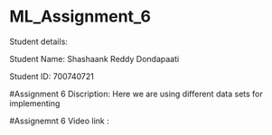 # ML_Assignment_6

Student details:

Student Name: Shashaank Reddy Dondapaati

Student ID: 700740721

#Assignment 6 Discription: Here we are using different data sets for implementing 

#Assignemnt 6 Video link : 
